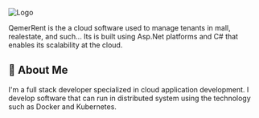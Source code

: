 
![Logo](https://www.rentmanager.com/wp-content/uploads/2014/11/rent-manager-logo.png)



QemerRent is the a cloud software used to manage tenants in mall, realestate, and such... Its is built using Asp.Net platforms and C# that enables its scalability at the cloud.



## 🚀 About Me
I'm a full stack developer specialized in cloud application development. I develop software that can run in distributed system using the technology such as Docker and Kubernetes.
